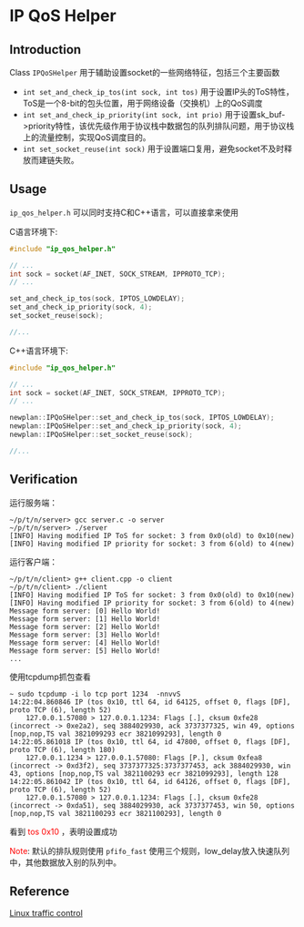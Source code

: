 # IP QoS Helper
## Introduction

Class  ```IPQoSHelper``` 用于辅助设置socket的一些网络特征，包括三个主要函数
- ```int set_and_check_ip_tos(int sock, int tos)``` 用于设置IP头的ToS特性，ToS是一个8-bit的包头位置，用于网络设备（交换机）上的QoS调度
- ```int set_and_check_ip_priority(int sock, int prio)``` 用于设置sk_buf->priority特性，该优先级作用于协议栈中数据包的队列排队问题，用于协议栈上的流量控制，实现QoS调度目的。
- ```int set_socket_reuse(int sock)``` 用于设置端口复用，避免socket不及时释放而建链失败。


## Usage
```ip_qos_helper.h``` 可以同时支持C和C++语言，可以直接拿来使用

C语言环境下:
```c
#include "ip_qos_helper.h"

// ...
int sock = socket(AF_INET, SOCK_STREAM, IPPROTO_TCP);
// ...

set_and_check_ip_tos(sock, IPTOS_LOWDELAY);
set_and_check_ip_priority(sock, 4);
set_socket_reuse(sock);

//...
```

C++语言环境下:
```c
#include "ip_qos_helper.h"

// ...
int sock = socket(AF_INET, SOCK_STREAM, IPPROTO_TCP);
// ...

newplan::IPQoSHelper::set_and_check_ip_tos(sock, IPTOS_LOWDELAY);
newplan::IPQoSHelper::set_and_check_ip_priority(sock, 4);
newplan::IPQoSHelper::set_socket_reuse(sock);

//...
```

## Verification
运行服务端：
```shell
~/p/t/n/server> gcc server.c -o server
~/p/t/n/server> ./server
[INFO] Having modified IP ToS for socket: 3 from 0x0(old) to 0x10(new)
[INFO] Having modified IP priority for socket: 3 from 6(old) to 4(new)
```
运行客户端：
```shell
~/p/t/n/client> g++ client.cpp -o client
~/p/t/n/client> ./client
[INFO] Having modified IP ToS for socket: 3 from 0x0(old) to 0x10(new)
[INFO] Having modified IP priority for socket: 3 from 6(old) to 4(new)
Message form server: [0] Hello World!
Message form server: [1] Hello World!
Message form server: [2] Hello World!
Message form server: [3] Hello World!
Message form server: [4] Hello World!
Message form server: [5] Hello World!
...
```
使用tcpdump抓包查看
```shell
~ sudo tcpdump -i lo tcp port 1234  -nnvvS
14:22:04.860846 IP (tos 0x10, ttl 64, id 64125, offset 0, flags [DF], proto TCP (6), length 52)
    127.0.0.1.57080 > 127.0.0.1.1234: Flags [.], cksum 0xfe28 (incorrect -> 0xe2a2), seq 3884029930, ack 3737377325, win 49, options [nop,nop,TS val 3821099293 ecr 3821099293], length 0
14:22:05.861018 IP (tos 0x10, ttl 64, id 47800, offset 0, flags [DF], proto TCP (6), length 180)
    127.0.0.1.1234 > 127.0.0.1.57080: Flags [P.], cksum 0xfea8 (incorrect -> 0xd3f2), seq 3737377325:3737377453, ack 3884029930, win 43, options [nop,nop,TS val 3821100293 ecr 3821099293], length 128
14:22:05.861042 IP (tos 0x10, ttl 64, id 64126, offset 0, flags [DF], proto TCP (6), length 52)
    127.0.0.1.57080 > 127.0.0.1.1234: Flags [.], cksum 0xfe28 (incorrect -> 0xda51), seq 3884029930, ack 3737377453, win 50, options [nop,nop,TS val 3821100293 ecr 3821100293], length 0
```
看到<font color='red'> tos 0x10 </font>，表明设置成功

<font color='red'> Note</font>: 默认的排队规则使用 ```pfifo_fast``` 使用三个规则，low_delay放入快速队列中，其他数据放入别的队列中。

## Reference
[Linux traffic control](https://tonydeng.github.io/sdn-handbook/linux/tc.html)